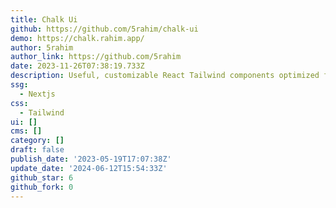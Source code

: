 ```yaml
---
title: Chalk Ui
github: https://github.com/5rahim/chalk-ui
demo: https://chalk.rahim.app/
author: 5rahim
author_link: https://github.com/5rahim
date: 2023-11-26T07:38:19.733Z
description: Useful, customizable React Tailwind components optimized for Next.js 13
ssg:
  - Nextjs
css:
  - Tailwind
ui: []
cms: []
category: []
draft: false
publish_date: '2023-05-19T17:07:38Z'
update_date: '2024-06-12T15:54:33Z'
github_star: 6
github_fork: 0
---
```

